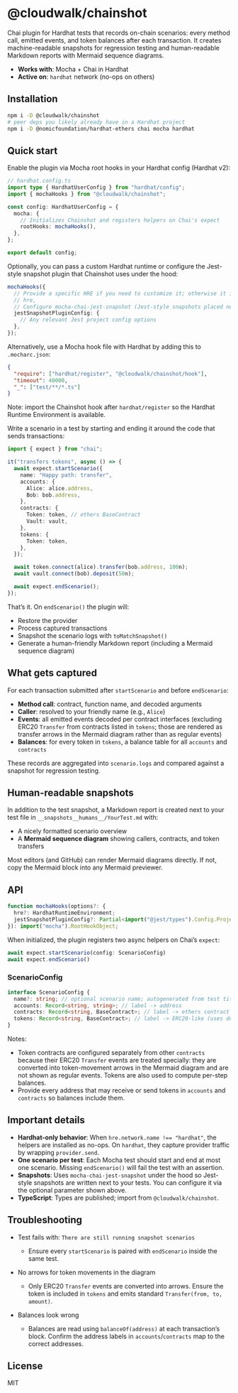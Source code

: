 # @cloudwalk/chainshot

Chai plugin for Hardhat tests that records on-chain scenarios: every method call, emitted events, and token balances after each transaction. It creates machine-readable snapshots for regression testing and human-readable Markdown reports with Mermaid sequence diagrams.

- **Works with**: Mocha + Chai in Hardhat
- **Active on**: `hardhat` network (no-ops on others)

## Installation

```bash
npm i -D @cloudwalk/chainshot
# peer deps you likely already have in a Hardhat project
npm i -D @nomicfoundation/hardhat-ethers chai mocha hardhat
```

## Quick start

Enable the plugin via Mocha root hooks in your Hardhat config (Hardhat v2):

```ts
// hardhat.config.ts
import type { HardhatUserConfig } from "hardhat/config";
import { mochaHooks } from "@cloudwalk/chainshot";

const config: HardhatUserConfig = {
  mocha: {
    // Initializes Chainshot and registers helpers on Chai's expect
    rootHooks: mochaHooks(),
  },
};

export default config;
```

Optionally, you can pass a custom Hardhat runtime or configure the Jest-style snapshot plugin that Chainshot uses under the hood:

```ts
mochaHooks({
  // Provide a specific HRE if you need to customize it; otherwise it is auto-required
  // hre,
  // Configure mocha-chai-jest-snapshot (Jest-style snapshots placed next to tests)
  jestSnapshotPluginConfig: {
    // Any relevant Jest project config options
  },
});
```

Alternatively, use a Mocha hook file with Hardhat by adding this to `.mocharc.json`:

```json
{
  "require": ["hardhat/register", "@cloudwalk/chainshot/hook"],
  "timeout": 40000,
  "_": ["test/**/*.ts"]
}
```

Note: import the Chainshot hook after `hardhat/register` so the Hardhat Runtime Environment is available.

Write a scenario in a test by starting and ending it around the code that sends transactions:

```ts
import { expect } from "chai";

it("transfers tokens", async () => {
  await expect.startScenario({
    name: "Happy path: transfer",
    accounts: {
      Alice: alice.address,
      Bob: bob.address,
    },
    contracts: {
      Token: token, // ethers BaseContract
      Vault: vault,
    },
    tokens: {
      Token: token,
    },
  });

  await token.connect(alice).transfer(bob.address, 100n);
  await vault.connect(bob).deposit(50n);

  await expect.endScenario();
});
```

That’s it. On `endScenario()` the plugin will:

- Restore the provider
- Process captured transactions
- Snapshot the scenario logs with `toMatchSnapshot()`
- Generate a human-friendly Markdown report (including a Mermaid sequence diagram)

## What gets captured

For each transaction submitted after `startScenario` and before `endScenario`:

- **Method call**: contract, function name, and decoded arguments
- **Caller**: resolved to your friendly name (e.g., `Alice`)
- **Events**: all emitted events decoded per contract interfaces
  (excluding ERC20 `Transfer` from contracts listed in `tokens`; those
  are rendered as transfer arrows in the Mermaid diagram rather than as
  regular events)
- **Balances**: for every token in `tokens`, a balance table for all `accounts` and `contracts`

These records are aggregated into `scenario.logs` and compared against a snapshot for regression testing.

## Human-readable snapshots

In addition to the test snapshot, a Markdown report is created next to your test file in `__snapshots__humans__/YourTest.md` with:

- A nicely formatted scenario overview
- A **Mermaid sequence diagram** showing callers, contracts, and token transfers

Most editors (and GitHub) can render Mermaid diagrams directly. If not, copy the Mermaid block into any Mermaid previewer.

## API

```ts
function mochaHooks(options?: {
  hre?: HardhatRuntimeEnvironment;
  jestSnapshotPluginConfig?: Partial<import("@jest/types").Config.ProjectConfig>;
}): import("mocha").RootHookObject;
```

When initialized, the plugin registers two async helpers on Chai’s `expect`:

```ts
await expect.startScenario(config: ScenarioConfig)
await expect.endScenario()
```

### ScenarioConfig

```ts
interface ScenarioConfig {
  name?: string; // optional scenario name; autogenerated from test titles if omitted
  accounts: Record<string, string>; // label -> address
  contracts: Record<string, BaseContract>; // label -> ethers contract (used for tx decoding)
  tokens: Record<string, BaseContract>; // label -> ERC20-like (uses decimals(), balanceOf())
}
```

Notes:

- Token contracts are configured separately from other `contracts` because their ERC20 `Transfer` events are treated specially: they are converted into token-movement arrows in the Mermaid diagram and are not shown as regular events. Tokens are also used to compute per-step balances.
- Provide every address that may receive or send tokens in `accounts` and `contracts` so balances include them.

## Important details

- **Hardhat-only behavior**: When `hre.network.name !== "hardhat"`, the helpers are installed as no-ops. On `hardhat`, they capture provider traffic by wrapping `provider.send`.
- **One scenario per test**: Each Mocha test should start and end at most one scenario. Missing `endScenario()` will fail the test with an assertion.
- **Snapshots**: Uses `mocha-chai-jest-snapshot` under the hood so Jest-style snapshots are written next to your tests. You can configure it via the optional parameter shown above.
- **TypeScript**: Types are published; import from `@cloudwalk/chainshot`.

## Troubleshooting

- Test fails with: `There are still running snapshot scenarios`

  - Ensure every `startScenario` is paired with `endScenario` inside the same test.

- No arrows for token movements in the diagram

  - Only ERC20 `Transfer` events are converted into arrows. Ensure the token is included in `tokens` and emits standard `Transfer(from, to, amount)`.

- Balances look wrong
  - Balances are read using `balanceOf(address)` at each transaction’s block. Confirm the address labels in `accounts`/`contracts` map to the correct addresses.

## License

MIT
